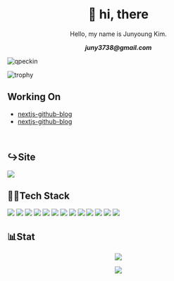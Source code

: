 <h1 align="center"> 👋 hi, there </h1>
<p align="center">
    Hello, my name is Junyoung Kim. 
</p>
<p align="center">
<!--     fell free to contact me   -->
</p>
<p align="center">
    <strong><em>juny3738@gmail.com</em></strong>
</p>

<p align="left"> <img src="https://komarev.com/ghpvc/?username=jun-young1993&label=Profile%20views&color=ba0bea&style=flat" alt="qpeckin" /> </p>

![trophy](https://github-profile-trophy.vercel.app/?username=jun-young1993)


## Working On

- [nextjs-github-blog](https://github.com/jun-young1993/nextjs-github-blog)
- [nextjs-github-blog](https://github.com/jun-young1993/data-structure)




<br />
<strong><h2>↪Site</h2></strong>

<a href="https://juny.blog">
    <img src="https://img.shields.io/badge/Blogger-FF5722?style=for-the-badge&logo=blogger&logoColor=white" />
</a>

<br />

<strong><h2>👨‍💻Tech Stack</h2></strong>
<div>
<img src="https://img.shields.io/badge/PHP-777BB4?style=for-the-badge&logo=php&logoColor=white" />
<img src="https://img.shields.io/badge/Node.js-339933?style=for-the-badge&logo=nodedotjs&logoColor=white" />
<img src="https://img.shields.io/badge/JavaScript-323330?style=for-the-badge&logo=javascript&logoColor=F7DF1E" />
<img src="https://img.shields.io/badge/Dart-0175C2?style=for-the-badge&logo=dart&logoColor=white" />


<img src="https://img.shields.io/badge/Electron-2B2E3A?style=for-the-badge&logo=electron&logoColor=9FEAF9" />
<img src="https://img.shields.io/badge/Laravel-FF2D20?style=for-the-badge&logo=laravel&logoColor=white" />
<img src="https://img.shields.io/badge/next.js-000000?style=for-the-badge&logo=nextdotjs&logoColor=white" />
<img src="https://img.shields.io/badge/nestjs-E0234E?style=for-the-badge&logo=nestjs&logoColor=white" />
<img src="https://img.shields.io/badge/React-20232A?style=for-the-badge&logo=react&logoColor=61DAFB" />
<img src="https://img.shields.io/badge/Flutter-02569B?style=for-the-badge&logo=flutter&logoColor=white" />

<img src="https://img.shields.io/badge/MySQL-005C84?style=for-the-badge&logo=mysql&logoColor=white" />
<img src="https://img.shields.io/badge/Oracle-F80000?style=for-the-badge&logo=Oracle&logoColor=white" />
<img src="https://img.shields.io/badge/PostgreSQL-316192?style=for-the-badge&logo=postgresql&logoColor=white" />
</div>

<strong><h2>📊Stat</h2></strong>
<p align="center">
<img src="https://github-readme-stats.vercel.app/api?username=jun-young1993&show_icons=true&theme=radical" />        
</p>
<p align="center">
<img src="https://github-readme-stats.vercel.app/api/top-langs/?username=jun-young1993&layout=donut-vertical" />
</p>

